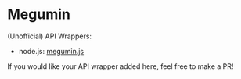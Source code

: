 # Megumin

(Unofficial) API Wrappers:
- node.js: [megumin.js](https://github.com/ohlookitsAugust/megumin.js)

If you would like your API wrapper added here, feel free to make a PR!
